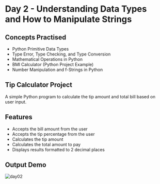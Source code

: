 # Day 2 - Understanding Data Types and How to Manipulate Strings

## Concepts Practised
- Python Primitive Data Types
- Type Error, Type Checking, and Type Conversion
- Mathematical Operations in Python
- BMI Calculator (Python Project Example)
- Number Manipulation and f-Strings in Python

## Tip Calculator Project 
A simple Python program to calculate the tip amount and total bill based on user input.

## Features
- Accepts the bill amount from the user
- Accepts the tip percentage from the user
- Calculates the tip amount
- Calculates the total amount to pay
- Displays results formatted to 2 decimal places

## Output Demo
![day02](https://user-images.githubusercontent.com/98851253/154178407-2fd555e2-2bdd-4a87-ad03-477e07cb307e.gif)
